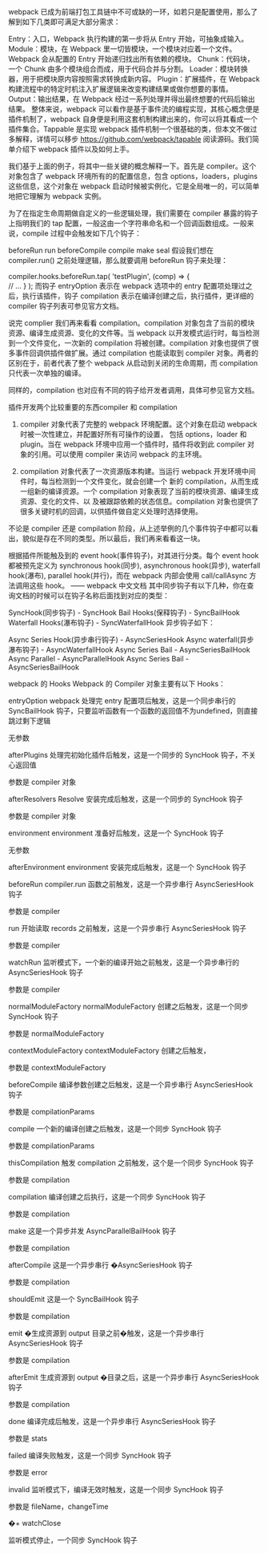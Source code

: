 <!--
 * @Author: tangdaoyong
 * @Date: 2021-04-20 16:59:32
 * @LastEditors: tangdaoyong
 * @LastEditTime: 2021-04-25 09:31:25
 * @Description: file content
-->

webpack 已成为前端打包工具链中不可或缺的一环，如若只是配置使用，那么了解到如下几类即可满足大部分需求：

Entry：入口，Webpack 执行构建的第一步将从 Entry 开始，可抽象成输入。
Module：模块，在 Webpack 里一切皆模块，一个模块对应着一个文件。Webpack 会从配置的 Entry 开始递归找出所有依赖的模块。
Chunk：代码块，一个 Chunk 由多个模块组合而成，用于代码合并与分割。
Loader：模块转换器，用于把模块原内容按照需求转换成新内容。
Plugin：扩展插件，在 Webpack 构建流程中的特定时机注入扩展逻辑来改变构建结果或做你想要的事情。
Output：输出结果，在 Webpack 经过一系列处理并得出最终想要的代码后输出结果。
整体来说，webpack 可以看作是基于事件流的编程实现，其核心概念便是插件机制了，webpack 自身便是利用这套机制构建出来的，你可以将其看成一个插件集合。Tappable 是实现 webpack 插件机制一个很基础的类，但本文不做过多解释，详情可以移步 https://github.com/webpack/tapable 阅读源码。我们简单介绍下 webpack 插件以及如何上手。

我们基于上面的例子，将其中一些关键的概念解释一下。首先是 compiler。这个对象包含了 webpack 环境所有的的配置信息，包含 options，loaders，plugins 这些信息，这个对象在 webpack 启动时候被实例化，它是全局唯一的，可以简单地把它理解为 webpack 实例。

为了在指定生命周期做自定义的一些逻辑处理，我们需要在 compiler 暴露的钩子上指明我们的 tap 配置，一般这由一个字符串命名和一个回调函数组成。一般来说，compile 过程中会触发如下几个钩子：

beforeRun
run
beforeCompile
compile
make
seal
假设我们想在 compiler.run() 之前处理逻辑，那么就要调用 beforeRun 钩子来处理：

compiler.hooks.beforeRun.tap(
  'testPlugin', 
  (comp) => {   
    // ... 
  }
);
而钩子 entryOption 表示在 webpack 选项中的 entry 配置项处理过之后，执行该插件，钩子 compilation 表示在编译创建之后，执行插件，更详细的 compiler 钩子列表可参见官方文档。

说完 complier 我们再来看看 compilation。compilation 对象包含了当前的模块资源、编译生成资源、变化的文件等。当 webpack 以开发模式运行时，每当检测到一个文件变化，一次新的 compilation 将被创建。compilation 对象也提供了很多事件回调供插件做扩展。通过 compilation 也能读取到 compiler 对象。两者的区别在于，前者代表了整个 webpack 从启动到关闭的生命周期，而 compilation 只代表一次单独的编译。

同样的，compilation 也对应有不同的钩子给开发者调用，具体可参见官方文档。

插件开发两个比较重要的东西compiler 和 compilation

1. compiler 对象代表了完整的 webpack 环境配置。这个对象在启动 webpack 时被一次性建立，并配置好所有可操作的设置，
包括 options，loader 和 plugin。当在 webpack 环境中应用一个插件时，插件将收到此 compiler 对象的引用。可以使用
compiler 来访问 webpack 的主环境。

2. compilation 对象代表了一次资源版本构建。当运行 webpack 开发环境中间件时，每当检测到一个文件变化，就会创建一个
新的 compilation，从而生成一组新的编译资源。一个 compilation 对象表现了当前的模块资源、编译生成资源、变化的文件、以
及被跟踪依赖的状态信息。compilation 对象也提供了很多关键时机的回调，以供插件做自定义处理时选择使用。

不论是 compiler 还是 compilation 阶段，从上述举例的几个事件钩子中都可以看出，貌似是存在不同的类型。所以最后，我们再来看看这一块。

根据插件所能触及到的 event hook(事件钩子)，对其进行分类。每个 event hook 都被预先定义为 synchronous hook(同步), asynchronous hook(异步), waterfall hook(瀑布), parallel hook(并行)，而在 webpack 内部会使用 call/callAsync 方法调用这些 hook。 —— webpack 中文文档
其中同步钩子有以下几种，你在查询文档的时候可以在钩子名称后面找到对应的类型：

SyncHook(同步钩子) - SyncHook
Bail Hooks(保释钩子) - SyncBailHook
Waterfall Hooks(瀑布钩子) - SyncWaterfallHook
异步钩子如下：

Async Series Hook(异步串行钩子) - AsyncSeriesHook
Async waterfall(异步瀑布钩子) - AsyncWaterfallHook
Async Series Bail - AsyncSeriesBailHook
Async Parallel - AsyncParallelHook
Async Series Bail - AsyncSeriesBailHook

webpack 的 Hooks
Webpack 的 Compiler 对象主要有以下 Hooks：

entryOption
webpack 处理完 entry 配置项后触发，这是一个同步串行的 SyncBailHook 钩子，只要监听函数有一个函数的返回值不为undefined，则直接跳过剩下逻辑

无参数

afterPlugins
处理完初始化插件后触发，这是一个同步的 SyncHook 钩子，不关心返回值

参数是 compiler 对象

afterResolvers
Resolve 安装完成后触发，这是一个同步的 SyncHook 钩子

参数是 compiler 对象

environment
environment 准备好后触发，这是一个 SyncHook 钩子

无参数

afterEnvironment
environment 安装完成后触发，这是一个 SyncHook 钩子

beforeRun
compiler.run 函数之前触发，这是一个异步串行 AsyncSeriesHook 钩子

参数是 compiler

run
开始读取 records 之前触发，这是一个异步串行 AsyncSeriesHook 钩子

参数是 compiler

watchRun
监听模式下，一个新的编译开始之前触发，这是一个异步串行的 AsyncSeriesHook 钩子

参数是 compiler

normalModuleFactory
normalModuleFactory 创建之后触发，这是一个同步 SyncHook 钩子

参数是 normalModuleFactory

contextModuleFactory
contextModuleFactory 创建之后触发，

参数是 contextModuleFactory

beforeCompile
编译参数创建之后触发，这是一个异步串行 AsyncSeriesHook 钩子

参数是 compilationParams

compile
一个新的编译创建之后触发，这是一个同步 SyncHook 钩子

参数是 compilationParams

thisCompilation
触发 compilation 之前触发，这个是一个同步 SyncHook 钩子

参数是 compilation

compilation
编译创建之后执行，这是一个同步 SyncHook 钩子

参数是 compilation

make
这是一个异步并发 AsyncParallelBailHook 钩子

参数是 compilation

afterCompile
这是一个异步串行 �AsyncSeriesHook 钩子

参数是 compilation

shouldEmit
这是一个 SyncBailHook 钩子

参数是 compilation

emit
�生成资源到 output 目录之前�触发，这是一个异步串行 AsyncSeriesHook 钩子

参数是 compilation

afterEmit
生成资源到 output �目录之后，这是一个异步串行 AsyncSeriesHook 钩子

参数是 compilation

done
编译完成后触发，这是一个异步串行 AsyncSeriesHook 钩子

参数是 stats

failed
编译失败触发，这是一个同步 SyncHook 钩子

参数是 error

invalid
监听模式下，编译无效时触发，这是一个同步 SyncHook 钩子

参数是 fileName，changeTime

�+ watchClose

监听模式停止，一个同步 SyncHook 钩子